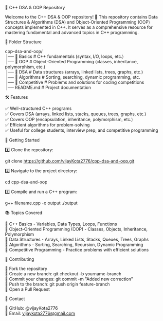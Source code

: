 
📌 C++ DSA & OOP Repository

Welcome to the C++ DSA & OOP repository! 🚀 This repository contains Data Structures & Algorithms (DSA) and Object-Oriented Programming (OOP) concepts implemented in C++. It serves as a comprehensive resource for mastering fundamental and advanced topics in C++ programming.<br>

📁 Folder Structure<br>

cpp-dsa-and-oop/<br>
│── 📂 Basics           # C++ fundamentals (syntax, I/O, loops, etc.)<br>
│── 📂 OOP              # Object-Oriented Programming (classes, inheritance, polymorphism, etc.)<br>
│── 📂 DSA              # Data structures (arrays, linked lists, trees, graphs, etc.)<br>
│── 📂 Algorithms       # Sorting, searching, dynamic programming, etc.<br>
│── 📂 Competitive      # Problems and solutions for coding competitions<br>
│── README.md          # Project documentation<br>

🛠️ Features<br>

✅ Well-structured C++ programs<br>
✅ Covers DSA (arrays, linked lists, stacks, queues, trees, graphs, etc.)<br>
✅ Covers OOP (encapsulation, inheritance, polymorphism, etc.)<br>
✅ Efficient algorithms for problem-solving<br>
✅ Useful for college students, interview prep, and competitive programming<br>

🚀 Getting Started<br>

1️⃣ Clone the repository:<br>

git clone https://github.com/vijayKota2776/cpp-dsa-and-oop.git<br>

2️⃣ Navigate to the project directory:<br>

cd cpp-dsa-and-oop<br>

3️⃣ Compile and run a C++ program:<br>

g++ filename.cpp -o output
./output

📚 Topics Covered<br>

📌 C++ Basics - Variables, Data Types, Loops, Functions<br>
📌 Object-Oriented Programming (OOP) - Classes, Objects, Inheritance, Polymorphism<br>
📌 Data Structures - Arrays, Linked Lists, Stacks, Queues, Trees, Graphs<br>
📌 Algorithms - Sorting, Searching, Recursion, Dynamic Programming<br>
📌 Competitive Programming - Practice problems with efficient solutions<br>

🤝 Contributing<br>

🔹 Fork the repository<br>
🔹 Create a new branch: git checkout -b yourname-branch<br>
🔹 Commit your changes: git commit -m "Added new correction"<br>
🔹 Push to the branch: git push origin feature-branch<br>
🔹 Open a Pull Request<br>


📧 Contact<br>

🔹 GitHub: @vijayKota2776<br>
🔹 Email: vijaykota2776@gmail.com<br>
